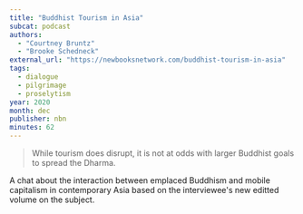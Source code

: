 ```yaml
---
title: "Buddhist Tourism in Asia"
subcat: podcast
authors:
  - "Courtney Bruntz"
  - "Brooke Schedneck"
external_url: "https://newbooksnetwork.com/buddhist-tourism-in-asia"
tags:
  - dialogue
  - pilgrimage
  - proselytism
year: 2020
month: dec
publisher: nbn
minutes: 62
---
```


> While tourism does disrupt, it is not at odds with larger Buddhist goals to spread the Dharma.

A chat about the interaction between emplaced Buddhism and mobile capitalism in contemporary Asia based on the interviewee's new editted volume on the subject.
